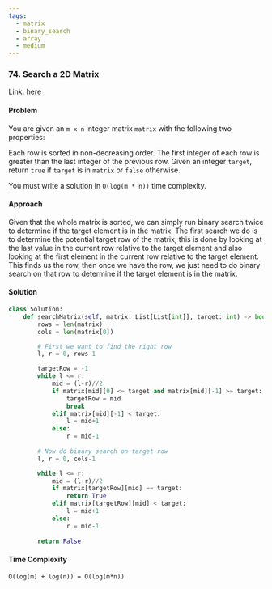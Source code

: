 ```yaml
---
tags:
  - matrix
  - binary_search
  - array
  - medium
---
```


### 74. Search a 2D Matrix

Link: [here](https://leetcode.com/problems/search-a-2d-matrix/description/)

#### Problem
You are given an `m x n` integer matrix `matrix` with the following two properties:

Each row is sorted in non-decreasing order.
The first integer of each row is greater than the last integer of the previous row.
Given an integer `target`, return `true` if `target` is in `matrix` or `false` otherwise.

You must write a solution in `O(log(m * n))` time complexity.

#### Approach
Given that the whole matrix is sorted, we can simply run binary search twice to determine if the target element is in the matrix. The first search we do is to determine the potential target row of the matrix, this is done by looking at the last value in the current row relative to the target element and also looking at the first element in the current row relative to the target element. This finds us the row, then once we have the row, we just need to do binary search on that row to determine if the target element is in the matrix.

#### Solution
```python 
class Solution:
    def searchMatrix(self, matrix: List[List[int]], target: int) -> bool:
        rows = len(matrix)
        cols = len(matrix[0])

        # First we want to find the right row
        l, r = 0, rows-1

        targetRow = -1
        while l <= r:
            mid = (l+r)//2
            if matrix[mid][0] <= target and matrix[mid][-1] >= target:
                targetRow = mid
                break
            elif matrix[mid][-1] < target:
                l = mid+1
            else:
                r = mid-1
        
        # Now do binary search on target row 
        l, r = 0, cols-1

        while l <= r:
            mid = (l+r)//2
            if matrix[targetRow][mid] == target:
                return True
            elif matrix[targetRow][mid] < target:
                l = mid+1
            else:
                r = mid-1
        
        return False
```

#### Time Complexity
`O(log(m) + log(n)) = O(log(m*n))`

